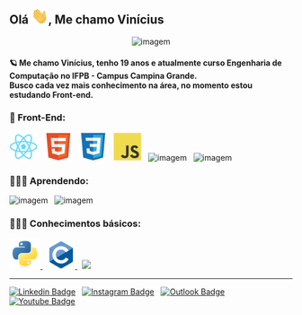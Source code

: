 ## Olá <img src="https://raw.githubusercontent.com/ABSphreak/ABSphreak/master/gifs/Hi.gif" width="30px">, Me chamo Vinícius

<p align="center">
<img  src="https://i.imgur.com/DRRTdfs.gif" alt="imagem"> <br>
  
<h4> 🪐 Me chamo Vinícius, tenho 19 anos e atualmente curso Engenharia de Computação no IFPB - Campus Campina Grande.<br/>
Busco cada vez mais conhecimento na área, no momento estou estudando Front-end.</h4>


### 🚀 Front-End:

<img src="https://raw.githubusercontent.com/devicons/devicon/master/icons/react/react-original.svg" width="50"> &nbsp;
<img src="https://raw.githubusercontent.com/devicons/devicon/master/icons/html5/html5-original.svg" alt="imagem" width="50"> &nbsp;
<img src="https://raw.githubusercontent.com/devicons/devicon/master/icons/css3/css3-original.svg" alt="imagem" width="50"> &nbsp;
<img src="https://raw.githubusercontent.com/devicons/devicon/master/icons/javascript/javascript-original.svg" alt="imagem" width="50"> &nbsp;
<img src="https://cdn.iconscout.com/icon/free/png-512/typescript-1174965.png" alt="imagem" width="50"> &nbsp;
<img src="https://upload.wikimedia.org/wikipedia/commons/thumb/9/96/Sass_Logo_Color.svg/1280px-Sass_Logo_Color.svg.png" alt="imagem" width="60"> &nbsp;


### 🕵🏻‍♂️ Aprendendo:

<img 
src="https://camo.githubusercontent.com/83bc697a3346dad864a73cb6b9d36a58678eb233c43c99a4072a2b61aac180af/68747470733a2f2f63646e2e66726565626965737570706c792e636f6d2f6c6f676f732f6c617267652f32782f6a6573742d6c6f676f2d706e672d7472616e73706172656e742e706e67" alt="imagem" width="45"> &nbsp;
<img src="https://upload.wikimedia.org/wikipedia/commons/thumb/3/3f/Git_icon.svg/1024px-Git_icon.svg.png" alt="imagem" width="50"> &nbsp;


### 👨🏻‍💻 Conhecimentos básicos:

<a href="https://kenzie.com.br/blog/o-que-e-python/"> <img src="https://raw.githubusercontent.com/devicons/devicon/master/icons/python/python-original.svg" alt="imagem" width="55"> </a> &nbsp;
<a href="https://img2.gratispng.com/20171217/033/letter-c-png-5a36954d474e54.1991877715135266052921.jpg"> <img src="https://raw.githubusercontent.com/devicons/devicon/master/icons/c/c-original.svg" alt="imagem" width="50"> </a> &nbsp;
<img src="https://www.alura.com.br/artigos/assets/formacao-linguagem-c-plus-plus/img-01.png" width="45"> &nbsp;

<hr>

[![Linkedin Badge](https://img.shields.io/badge/LinkedIn-0077B5?style=for-the-badge&logo=linkedin&logoColor=white
)](https://www.linkedin.com/in/vinimedeiros13/) &nbsp;
[![Instagram Badge](https://img.shields.io/badge/Instagram-E4405F?style=for-the-badge&logo=instagram&logoColor=white
)](https://www.instagram.com/vinimedeiros13/?hl=pt-br) &nbsp;
[![Outlook Badge](https://img.shields.io/badge/outlook%20-%230077B5.svg?&style=for-the-badge&logo=microsoft&logoColor=white)](mailto:vinimedeiros7@outlook.com)
[![Youtube Badge](https://img.shields.io/badge/YouTube-FF0000?style=for-the-badge&logo=youtube&logoColor=white)](mailto:www.youtube.com/channel/UCjSX3B8Aa2Ik8mzXsIIL2dQ)


</p>
